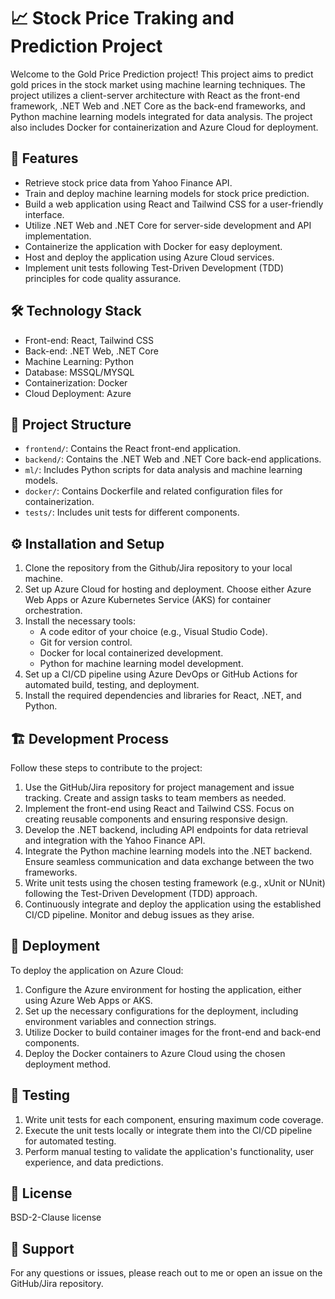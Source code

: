 # 📈 Stock Price Traking and Prediction Project

Welcome to the Gold Price Prediction project! This project aims to predict gold prices in the stock market using machine learning techniques. The project utilizes a client-server architecture with React as the front-end framework, .NET Web and .NET Core as the back-end frameworks, and Python machine learning models integrated for data analysis. The project also includes Docker for containerization and Azure Cloud for deployment.

## 🚀 Features

- Retrieve stock price data from Yahoo Finance API.
- Train and deploy machine learning models for stock price prediction.
- Build a web application using React and Tailwind CSS for a user-friendly interface.
- Utilize .NET Web and .NET Core for server-side development and API implementation.
- Containerize the application with Docker for easy deployment.
- Host and deploy the application using Azure Cloud services.
- Implement unit tests following Test-Driven Development (TDD) principles for code quality assurance.

## 🛠️ Technology Stack

- Front-end: React, Tailwind CSS
- Back-end: .NET Web, .NET Core
- Machine Learning: Python
- Database: MSSQL/MYSQL
- Containerization: Docker
- Cloud Deployment: Azure

## 📂 Project Structure

- `frontend/`: Contains the React front-end application.
- `backend/`: Contains the .NET Web and .NET Core back-end applications.
- `ml/`: Includes Python scripts for data analysis and machine learning models.
- `docker/`: Contains Dockerfile and related configuration files for containerization.
- `tests/`: Includes unit tests for different components.

## ⚙️ Installation and Setup

1. Clone the repository from the Github/Jira repository to your local machine.
2. Set up Azure Cloud for hosting and deployment. Choose either Azure Web Apps or Azure Kubernetes Service (AKS) for container orchestration.
3. Install the necessary tools:
   - A code editor of your choice (e.g., Visual Studio Code).
   - Git for version control.
   - Docker for local containerized development.
   - Python for machine learning model development.
4. Set up a CI/CD pipeline using Azure DevOps or GitHub Actions for automated build, testing, and deployment.
5. Install the required dependencies and libraries for React, .NET, and Python.

## 🏗  Development Process

Follow these steps to contribute to the project:

1. Use the GitHub/Jira repository for project management and issue tracking. Create and assign tasks to team members as needed.
2. Implement the front-end using React and Tailwind CSS. Focus on creating reusable components and ensuring responsive design.
3. Develop the .NET backend, including API endpoints for data retrieval and integration with the Yahoo Finance API.
4. Integrate the Python machine learning models into the .NET backend. Ensure seamless communication and data exchange between the two frameworks.
5. Write unit tests using the chosen testing framework (e.g., xUnit or NUnit) following the Test-Driven Development (TDD) approach.
6. Continuously integrate and deploy the application using the established CI/CD pipeline. Monitor and debug issues as they arise.

## 🚢  Deployment

To deploy the application on Azure Cloud:

1. Configure the Azure environment for hosting the application, either using Azure Web Apps or AKS.
2. Set up the necessary configurations for the deployment, including environment variables and connection strings.
3. Utilize Docker to build container images for the front-end and back-end components.
4. Deploy the Docker containers to Azure Cloud using the chosen deployment method.

## 🧪 Testing

1. Write unit tests for each component, ensuring maximum code coverage.
2. Execute the unit tests locally or integrate them into the CI/CD pipeline for automated testing.
3. Perform manual testing to validate the application's functionality, user experience, and data predictions.

## 📝 License

BSD-2-Clause license

## 🦾 Support

For any questions or issues, please reach out to me or open an issue on the GitHub/Jira repository.

##

